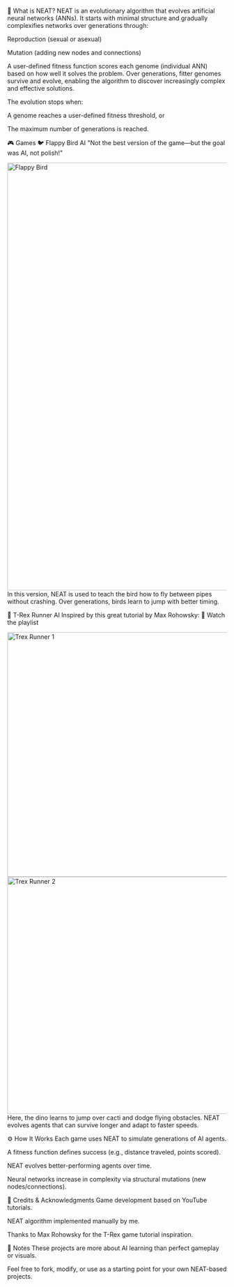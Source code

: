 📌 What is NEAT?
NEAT is an evolutionary algorithm that evolves artificial neural networks (ANNs). It starts with minimal structure and gradually complexifies networks over generations through:

Reproduction (sexual or asexual)

Mutation (adding new nodes and connections)

A user-defined fitness function scores each genome (individual ANN) based on how well it solves the problem. Over generations, fitter genomes survive and evolve, enabling the algorithm to discover increasingly complex and effective solutions.

The evolution stops when:

A genome reaches a user-defined fitness threshold, or

The maximum number of generations is reached.

🎮 Games
🐦 Flappy Bird AI
"Not the best version of the game—but the goal was AI, not polish!"

<img width="545" height="981" alt="Flappy Bird" src="https://github.com/user-attachments/assets/fd7469d3-b805-4e7a-81c5-b788498549b2" />
In this version, NEAT is used to teach the bird how to fly between pipes without crashing. Over generations, birds learn to jump with better timing.

🦖 T-Rex Runner AI
Inspired by this great tutorial by Max Rohowsky:
🔗 Watch the playlist

<img width="1068" height="561" alt="Trex Runner 1" src="https://github.com/user-attachments/assets/0987a01a-5add-4f8c-8d10-e2df2166c6b0" /> <img width="1059" height="544" alt="Trex Runner 2" src="https://github.com/user-attachments/assets/a1178f70-74e2-41c2-a412-4357b8611678" />
Here, the dino learns to jump over cacti and dodge flying obstacles. NEAT evolves agents that can survive longer and adapt to faster speeds.

⚙️ How It Works
Each game uses NEAT to simulate generations of AI agents.

A fitness function defines success (e.g., distance traveled, points scored).

NEAT evolves better-performing agents over time.

Neural networks increase in complexity via structural mutations (new nodes/connections).

📁 Credits & Acknowledgments
Game development based on YouTube tutorials.

NEAT algorithm implemented manually by me.

Thanks to Max Rohowsky for the T-Rex game tutorial inspiration.

🚧 Notes
These projects are more about AI learning than perfect gameplay or visuals.

Feel free to fork, modify, or use as a starting point for your own NEAT-based projects.


